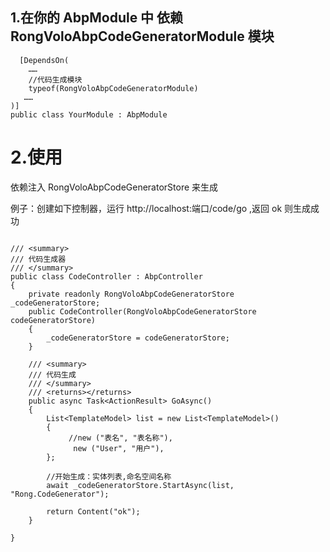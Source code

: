 ﻿
 ## 1.在你的 AbpModule 中 依赖 RongVoloAbpCodeGeneratorModule 模块

```
  [DependsOn(
    ……
    //代码生成模块
    typeof(RongVoloAbpCodeGeneratorModule)
   ……
)]
public class YourModule : AbpModule
```

# 2.使用

依赖注入 RongVoloAbpCodeGeneratorStore 来生成

例子：创建如下控制器，运行 http://localhost:端口/code/go ,返回 ok 则生成成功
```

/// <summary>
/// 代码生成器
/// </summary>
public class CodeController : AbpController
{
    private readonly RongVoloAbpCodeGeneratorStore _codeGeneratorStore;
    public CodeController(RongVoloAbpCodeGeneratorStore codeGeneratorStore)
    {
        _codeGeneratorStore = codeGeneratorStore;
    }

    /// <summary>
    /// 代码生成
    /// </summary>
    /// <returns></returns>
    public async Task<ActionResult> GoAsync()
    {
        List<TemplateModel> list = new List<TemplateModel>()
        {
             //new ("表名", "表名称"),
              new ("User", "用户"),
        };

        //开始生成：实体列表,命名空间名称
        await _codeGeneratorStore.StartAsync(list, "Rong.CodeGenerator");

        return Content("ok");
    }

}


```